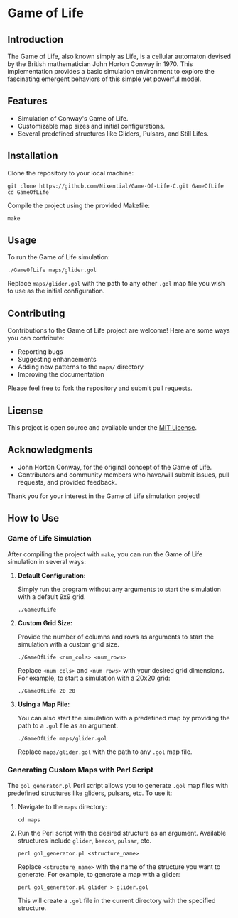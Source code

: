 # Game of Life

## Introduction
The Game of Life, also known simply as Life, is a cellular automaton devised by the British mathematician John Horton Conway in 1970. This implementation provides a basic simulation environment to explore the fascinating emergent behaviors of this simple yet powerful model.

## Features
- Simulation of Conway's Game of Life.
- Customizable map sizes and initial configurations.
- Several predefined structures like Gliders, Pulsars, and Still Lifes.

## Installation

Clone the repository to your local machine:

```
git clone https://github.com/Nixential/Game-Of-Life-C.git GameOfLife
cd GameOfLife
```

Compile the project using the provided Makefile:

```
make
```

## Usage

To run the Game of Life simulation:

```
./GameOfLife maps/glider.gol
```

Replace `maps/glider.gol` with the path to any other `.gol` map file you wish to use as the initial configuration.

## Contributing

Contributions to the Game of Life project are welcome! Here are some ways you can contribute:

- Reporting bugs
- Suggesting enhancements
- Adding new patterns to the `maps/` directory
- Improving the documentation

Please feel free to fork the repository and submit pull requests.

## License

This project is open source and available under the [MIT License](LICENSE).

## Acknowledgments

- John Horton Conway, for the original concept of the Game of Life.
- Contributors and community members who have/will submit issues, pull requests, and provided feedback.

Thank you for your interest in the Game of Life simulation project!

## How to Use

### Game of Life Simulation

After compiling the project with `make`, you can run the Game of Life simulation in several ways:

1. **Default Configuration:**

   Simply run the program without any arguments to start the simulation with a default 9x9 grid.

   ```
   ./GameOfLife
   ```

2. **Custom Grid Size:**

   Provide the number of columns and rows as arguments to start the simulation with a custom grid size.

   ```
   ./GameOfLife <num_cols> <num_rows>
   ```

   Replace `<num_cols>` and `<num_rows>` with your desired grid dimensions. For example, to start a simulation with a 20x20 grid:

   ```
   ./GameOfLife 20 20
   ```

3. **Using a Map File:**

   You can also start the simulation with a predefined map by providing the path to a `.gol` file as an argument.

   ```
   ./GameOfLife maps/glider.gol
   ```

   Replace `maps/glider.gol` with the path to any `.gol` map file.

### Generating Custom Maps with Perl Script

The `gol_generator.pl` Perl script allows you to generate `.gol` map files with predefined structures like gliders, pulsars, etc. To use it:

1. Navigate to the `maps` directory:

   ```
   cd maps
   ```

2. Run the Perl script with the desired structure as an argument. Available structures include `glider`, `beacon`, `pulsar`, etc.

   ```
   perl gol_generator.pl <structure_name>
   ```

   Replace `<structure_name>` with the name of the structure you want to generate. For example, to generate a map with a glider:

   ```
   perl gol_generator.pl glider > glider.gol
   ```

   This will create a `.gol` file in the current directory with the specified structure.